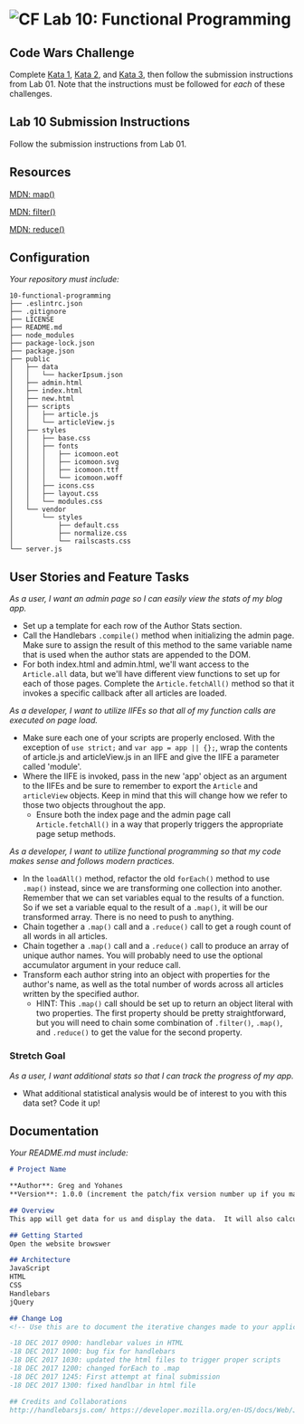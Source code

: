 ![CF](https://camo.githubusercontent.com/70edab54bba80edb7493cad3135e9606781cbb6b/687474703a2f2f692e696d6775722e636f6d2f377635415363382e706e67) Lab 10: Functional Programming
===
## Code Wars Challenge

Complete [Kata 1](https://www.codewars.com/kata/use-map-to-double-the-values-in-an-array), [Kata 2](https://www.codewars.com/kata/list-filtering/train/javascript), and [Kata 3](https://www.codewars.com/kata/calculate-average), then follow the submission instructions from Lab 01. Note that the instructions must be followed for *each* of these challenges.

## Lab 10 Submission Instructions
Follow the submission instructions from Lab 01.

## Resources  

[MDN: map()](https://developer.mozilla.org/en-US/docs/Web/JavaScript/Reference/Global_Objects/Array/map)

[MDN: filter()](https://developer.mozilla.org/en-US/docs/Web/JavaScript/Reference/Global_Objects/Array/filter)

[MDN: reduce()](https://developer.mozilla.org/en-US/docs/Web/JavaScript/Reference/Global_Objects/Array/Reduce)

## Configuration
_Your repository must include:_

```
10-functional-programming
├── .eslintrc.json
├── .gitignore
├── LICENSE
├── README.md
├── node_modules
├── package-lock.json
├── package.json
├── public
│   ├── data
│   │   └── hackerIpsum.json
│   ├── admin.html
│   ├── index.html
│   ├── new.html
│   ├── scripts
│   │   ├── article.js
│   │   └── articleView.js
│   ├── styles
│   │   ├── base.css
│   │   ├── fonts
│   │   │   ├── icomoon.eot
│   │   │   ├── icomoon.svg
│   │   │   ├── icomoon.ttf
│   │   │   └── icomoon.woff
│   │   ├── icons.css
│   │   ├── layout.css
│   │   └── modules.css
│   └── vendor
│       └── styles
│           ├── default.css
│           ├── normalize.css
│           └── railscasts.css
└── server.js
```

## User Stories and Feature Tasks

*As a user, I want an admin page so I can easily view the stats of my blog app.*

- Set up a template for each row of the Author Stats section.
- Call the Handlebars `.compile()` method when initializing the admin page. Make sure to assign the result of this method to the same variable name that is used when the author stats are appended to the DOM.
- For both index.html and admin.html, we'll want access to the `Article.all` data, but we'll have different view functions to set up for each of those pages. Complete the `Article.fetchAll()` method so that it invokes a specific callback after all articles are loaded.  

*As a developer, I want to utilize IIFEs so that all of my function calls are executed on page load.*

- Make sure each one of your scripts are properly enclosed. With the exception of `use strict;` and `var app = app || {};`, wrap the contents of article.js and articleView.js in an IIFE and give the IIFE a parameter called 'module'.
- Where the IIFE is invoked, pass in the new 'app' object as an argument to the IIFEs and be sure to remember to export the `Article` and `articleView` objects. Keep in mind that this will change how we refer to those two objects throughout the app.
  - Ensure both the index page and the admin page call `Article.fetchAll()` in a way that properly triggers the appropriate page setup methods.

*As a developer, I want to utilize functional programming so that my code makes sense and follows modern practices.*

- In the `loadAll()` method, refactor the old `forEach()` method to use `.map()` instead, since we are transforming one collection into another. Remember that we can set variables equal to the results of a function. So if we set a variable equal to the result of a `.map()`, it will be our transformed array. There is no need to push to anything.
- Chain together a `.map()` call and a `.reduce()` call to get a rough count of all words in all articles.
- Chain together a `.map()` call and a `.reduce()` call to produce an array of unique author names. You will probably need to use the optional accumulator argument in your reduce call.
- Transform each author string into an object with properties for the author's name, as well as the total number of words across all articles written by the specified author.
  - HINT: This `.map()` call should be set up to return an object literal with two properties. The first property should be pretty straightforward, but you will need to chain some combination of `.filter()`, `.map()`, and `.reduce()` to get the value for the second property.

### Stretch Goal

*As a user, I want additional stats so that I can track the progress of my app.*

- What additional statistical analysis would be of interest to you with this data set? Code it up!

## Documentation
_Your README.md must include:_

```md
# Project Name

**Author**: Greg and Yohanes
**Version**: 1.0.0 (increment the patch/fix version number up if you make more commits past your first submission)

## Overview
This app will get data for us and display the data.  It will also calculate how many words each author has written, and how many total words there are

## Getting Started
Open the website browswer

## Architecture
JavaScript
HTML
CSS
Handlebars
jQuery

## Change Log
<!-- Use this are to document the iterative changes made to your application as each feature is successfully implemented. Use time stamps. Here's an examples:

-18 DEC 2017 0900: handlebar values in HTML
-18 DEC 2017 1000: bug fix for handlebars
-18 DEC 2017 1030: updated the html files to trigger proper scripts
-18 DEC 2017 1200: changed forEach to .map
-18 DEC 2017 1245: First attempt at final submission
-18 DEC 2017 1300: fixed handlbar in html file

## Credits and Collaborations
http://handlebarsjs.com/ https://developer.mozilla.org/en-US/docs/Web/JavaScript/Reference/Global_Objects/Map


```
